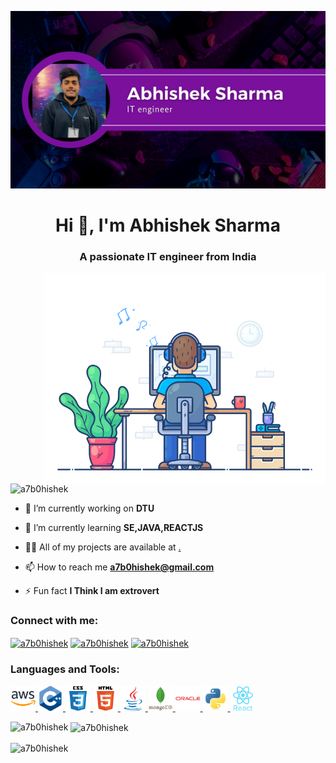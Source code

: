 ![logo](https://github.com/a7b0hishek/a7b0hishek/blob/main/Purple%20Modern%20Gaming%20Youtube%20Banner.png)
<h1 align="center">Hi 👋, I'm Abhishek Sharma</h1>
<h3 align="center">A passionate IT engineer from India</h3>

<img align="right" alt="coding" width="450" src="https://raw.githubusercontent.com/SupianIDz/SupianIDz/main/coding.gif">


<p align="left"> <img src="https://komarev.com/ghpvc/?username=a7b0hishek&label=Profile%20views&color=0e75b6&style=flat" alt="a7b0hishek" /> </p>

- 🔭 I’m currently working on **DTU**

- 🌱 I’m currently learning **SE,JAVA,REACTJS**

- 👨‍💻 All of my projects are available at [.](.)

- 📫 How to reach me **a7b0hishek@gmail.com**

- ⚡ Fun fact **I Think I am extrovert**

<h3 align="left">Connect with me:</h3>
<p align="left">
<a href="https://twitter.com/a7b0hishek" target="blank"><img align="center" src="https://raw.githubusercontent.com/rahuldkjain/github-profile-readme-generator/master/src/images/icons/Social/twitter.svg" alt="a7b0hishek" height="30" width="40" /></a>
<a href="https://linkedin.com/in/a7b0hishek" target="blank"><img align="center" src="https://raw.githubusercontent.com/rahuldkjain/github-profile-readme-generator/master/src/images/icons/Social/linked-in-alt.svg" alt="a7b0hishek" height="30" width="40" /></a>
<a href="https://instagram.com/a7b0hishek" target="blank"><img align="center" src="https://raw.githubusercontent.com/rahuldkjain/github-profile-readme-generator/master/src/images/icons/Social/instagram.svg" alt="a7b0hishek" height="30" width="40" /></a>
</p>

<h3 align="left">Languages and Tools:</h3>
<p align="left"> <a href="https://aws.amazon.com" target="_blank" rel="noreferrer"> <img src="https://raw.githubusercontent.com/devicons/devicon/master/icons/amazonwebservices/amazonwebservices-original-wordmark.svg" alt="aws" width="40" height="40"/> </a> <a href="https://www.w3schools.com/cpp/" target="_blank" rel="noreferrer"> <img src="https://raw.githubusercontent.com/devicons/devicon/master/icons/cplusplus/cplusplus-original.svg" alt="cplusplus" width="40" height="40"/> </a> <a href="https://www.w3schools.com/css/" target="_blank" rel="noreferrer"> <img src="https://raw.githubusercontent.com/devicons/devicon/master/icons/css3/css3-original-wordmark.svg" alt="css3" width="40" height="40"/> </a> <a href="https://www.w3.org/html/" target="_blank" rel="noreferrer"> <img src="https://raw.githubusercontent.com/devicons/devicon/master/icons/html5/html5-original-wordmark.svg" alt="html5" width="40" height="40"/> </a> <a href="https://www.java.com" target="_blank" rel="noreferrer"> <img src="https://raw.githubusercontent.com/devicons/devicon/master/icons/java/java-original.svg" alt="java" width="40" height="40"/> </a> <a href="https://www.mongodb.com/" target="_blank" rel="noreferrer"> <img src="https://raw.githubusercontent.com/devicons/devicon/master/icons/mongodb/mongodb-original-wordmark.svg" alt="mongodb" width="40" height="40"/> </a> <a href="https://www.oracle.com/" target="_blank" rel="noreferrer"> <img src="https://raw.githubusercontent.com/devicons/devicon/master/icons/oracle/oracle-original.svg" alt="oracle" width="40" height="40"/> </a> <a href="https://www.python.org" target="_blank" rel="noreferrer"> <img src="https://raw.githubusercontent.com/devicons/devicon/master/icons/python/python-original.svg" alt="python" width="40" height="40"/> </a> <a href="https://reactjs.org/" target="_blank" rel="noreferrer"> <img src="https://raw.githubusercontent.com/devicons/devicon/master/icons/react/react-original-wordmark.svg" alt="react" width="40" height="40"/> </a> </p>

<p><img align="left" src="https://github-readme-stats.vercel.app/api/top-langs?username=a7b0hishek&show_icons=true&locale=en&layout=compact" alt="a7b0hishek" /></p>

<p>&nbsp;<img align="center" src="https://github-readme-stats.vercel.app/api?username=a7b0hishek&show_icons=true&locale=en" alt="a7b0hishek" /></p>

<p><img align="center" src="https://github-readme-streak-stats.herokuapp.com/?user=a7b0hishek&" alt="a7b0hishek" /></p>
